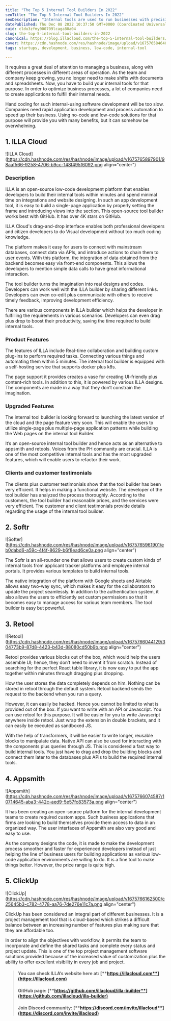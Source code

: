 ```yaml
---
title: "The Top 5 Internal Tool Builders In 2022"
seoTitle: "The Top 5 Internal Tool Builders In 2022"
seoDescription: "Internal tools are used to run businesses with precision. They are of great importance to keep records and store data in your system to have a brief check."
datePublished: Thu Dec 08 2022 10:37:50 GMT+0000 (Coordinated Universal Time)
cuid: cldu3zfmy000709lcaga80a04
slug: the-top-5-internal-tool-builders-in-2022
canonical: https://blog.illacloud.com/the-top-5-internal-tool-builders/
cover: https://cdn.hashnode.com/res/hashnode/image/upload/v1675765846405/8de91b38-18ac-41de-afce-6a767b469dbe.png
tags: startups, development, business, low-code, internal-tool

---
```


It requires a great deal of attention to managing a business, along with different processes in different areas of operation. As the team and company keep growing, you no longer need to make shifts with documents and spreadsheets. Now, you have to build your internal tools for that purpose. In order to optimize business processes, a lot of companies need to create applications to fulfill their internal needs.

Hand coding for such internal-using software development will be too slow. Companies need rapid application development and process automation to speed up their business. Using no-code and low-code solutions for that purpose will provide you with many benefits, but it can somehow be overwhelming.

## [**​**](https://www.illacloud.com/blog/the-top-5-internal-tool-builders#1-illa)**1\. ILLA Cloud**

![ILLA Cloud](https://cdn.hashnode.com/res/hashnode/image/upload/v1675765897901/98aaf566-9258-4706-b9cc-148f495f6092.png align="center")

### [**​**](https://www.illacloud.com/blog/the-top-5-internal-tool-builders#description)**Description**

ILLA is an open-source low-code development platform that enables developers to build their internal tools within minutes and spend minimal time on integrations and website designing. In such an app development tool, it is easy to build a single-page application by properly setting the frame and introducing views into the section. This open-source tool builder works best with GitHub. It has over 4K stars on GitHub.

ILLA Cloud's drag-and-drop interface enables both professional developers and citizen developers to do Visual development without too much coding knowledge.

The platform makes it easy for users to connect with mainstream databases, connect data via APIs, and introduce actions to chain them to user events. With this platform, the integration of data obtained from the backend becomes easy via front-end components. This allows the developers to mention simple data calls to have great informational interaction.

The tool builder turns the imagination into real designs and codes. Developers can work well with the ILLA builder by sharing different links. Developers can even co-edit plus communicate with others to receive timely feedback, improving development efficiency.

There are various components in ILLA builder which helps the developer in fulfilling the requirements in various scenarios. Developers can even drag plus drop to boost their productivity, saving the time required to build internal tools.

### [**​**](https://www.illacloud.com/blog/the-top-5-internal-tool-builders#product-features)**Product Features**

The features of ILLA include Real-time collaboration and building custom plug-ins to perform required tasks. Connecting various things and automating them within 5 minutes. The internal tool builder is equipped with a self-hosting service that supports docker plus k8s.

The page support it provides creates a vase for creating UI-friendly plus content-rich tools. In addition to this, it is powered by various ILLA designs. The components are made in a way that they don’t constrain the imagination.

### [**​**](https://www.illacloud.com/blog/the-top-5-internal-tool-builders#upgraded-features)**Upgraded Features**

The internal tool builder is looking forward to launching the latest version of the cloud and the page feature very soon. This will enable the users to utilize single-page plus multiple-page application patterns while building the Web pages on the internal tool Builder.

It’s an open-source internal tool builder and hence acts as an alternative to appsmith and retools. Voices from the PH community are crucial. ILLA is one of the most competitive internal tools and has the most upgraded features, which will enable users to refactor their work.

### [**​**](https://www.illacloud.com/blog/the-top-5-internal-tool-builders#clients-and-customer-testimonials)**Clients and customer testimonials**

The clients plus customer testimonials show that the tool builder has been very efficient. It helps in making a functional website. The developer of the tool builder has analyzed the process thoroughly. According to the customers, the tool builder had reasonable prices, and the services were very efficient. The customer and client testimonials provide details regarding the usage of the internal tool builder.

## [**​**](https://www.illacloud.com/blog/the-top-5-internal-tool-builders#2-softer)**2\. Softr**

![Softer](https://cdn.hashnode.com/res/hashnode/image/upload/v1675765961901/eb0dabd6-a59c-4f4f-8629-b6f8ead6ce0a.png align="center")

The Softr is an all-rounder one that allows users to create custom kinds of internal tools from applicant tracker platforms and employee internal portals. It provides various templates to build internal tools.

The native integration of the platform with Google sheets and Airtable allows easy two-way sync, which makes it easy for the collaborators to update the project seamlessly. In addition to the authentication system, it also allows the users to efficiently set custom permissions so that it becomes easy to manage access for various team members. The tool builder is easy but powerful.

## **3\. Retool**

![Retool](https://cdn.hashnode.com/res/hashnode/image/upload/v1675766044129/304773b9-87d8-4423-b43d-88080cd50b9b.png align="center")

Retool provides various blocks out of the box, which would help the users assemble UI; hence, they don’t need to invent it from scratch. Instead of searching for the perfect React table library, it is now easy to put the app together within minutes through dragging plus dropping.

How the user stores the data completely depends on him. Nothing can be stored in retool through the default system. Retool backend sends the request to the backend when you run a query.

However, it can easily be hacked. Hence you cannot be limited to what is provided out of the box. If you want to write with an API or Javascript. You can use retool for this purpose. It will be easier for you to write Javascript anywhere inside retool. Just wrap the extension in double brackets, and it can easily be executed as sandboxed JS.

With the help of transformers, it will be easier to write longer, reusable blocks to manipulate data. Native API can also be used for interacting with the components plus queries through JS. This is considered a fast way to build internal tools. You just have to drag and drop the building blocks and connect them later to the databases plus APIs to build the required internal tools.

## [**​**](https://www.illacloud.com/blog/the-top-5-internal-tool-builders#4-appsmith)**4\. Appsmith**

![Appsmith](https://cdn.hashnode.com/res/hashnode/image/upload/v1675766074587/10714645-aba3-442c-aed9-5e57fc83573a.png align="center")

It has been creating an open-source platform for the internal development teams to create required custom apps. Such business applications that firms are looking to build themselves provide them access to data in an organized way. The user interfaces of Appsmith are also very good and easy to use.

As the company designs the code, it is made to make the development process smoother and faster for experienced developers instead of just helping the line of business users for building applications as various low-code application environments are willing to do. It is a fine tool to make things better. However, the price range is quite high.

## [**​**](https://www.illacloud.com/blog/the-top-5-internal-tool-builders#5-click-up)**5\. ClickUp**

![ClickUp](https://cdn.hashnode.com/res/hashnode/image/upload/v1675766162500/c25645b3-c782-4778-aa76-7de276e11c7a.png align="center")

ClickUp has been considered an integral part of different businesses. It is a project management tool that is cloud-based which strikes a difficult balance between an increasing number of features plus making sure that they are affordable too.

In order to align the objectives with workflow, it permits the team to incorporate and define the shared tasks and complete every status and project update. This is one of the top project management software solutions provided because of the increased value of customization plus the ability to offer excellent visibility in every job and project.

> #### **You can check ILLA’s website here at:** [**https://illacloud.com**](https://illacloud.com)
> 
> #### **GitHub page:** [**https://github.com/illacloud/illa-builder**](https://github.com/illacloud/illa-builder)
> 
> #### **Join Discord community:** [**https://discord.com/invite/illacloud**](https://discord.com/invite/illacloud)
